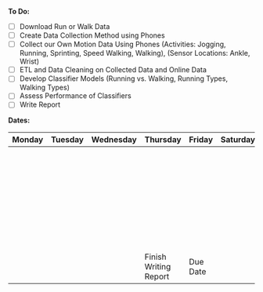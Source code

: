 **To Do:**

- [ ] Download Run or Walk Data
- [ ] Create Data Collection Method using Phones
- [ ] Collect our Own Motion Data Using Phones (Activities: Jogging, Running, Sprinting, Speed Walking, Walking), (Sensor Locations: Ankle, Wrist)
- [ ] ETL and Data Cleaning on Collected Data and Online Data
- [ ] Develop Classifier Models (Running vs. Walking, Running Types, Walking Types)
- [ ] Assess Performance of Classifiers
- [ ] Write Report

**Dates:**

| Monday | Tuesday | Wednesday | Thursday              | Friday   | Saturday | Sunday                                                  |
| ------ | ------- | --------- | --------------------- | -------- | -------- | ------------------------------------------------------- |
|        |         |           |                       |          |          | Finish Data Collection and Cleaning                     |
|        |         |           |                       |          |          | Finish Creation of Models and Assessment of Performance |
|        |         |           | Finish Writing Report | Due Date |          |                                                         |

